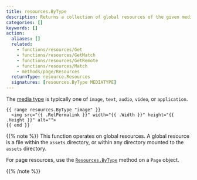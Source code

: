 ```yaml
---
title: resources.ByType
description: Returns a collection of global resources of the given media type, or nil if none found.
categories: []
keywords: []
action:
  aliases: []
  related:
    - functions/resources/Get
    - functions/resources/GetMatch
    - functions/resources/GetRemote
    - functions/resources/Match
    - methods/page/Resources
  returnType: resource.Resources
  signatures: [resources.ByType MEDIATYPE]
---
```


The [media type] is typically one of `image`, `text`, `audio`, `video`, or `application`.

```go-html-template
{{ range resources.ByType "image" }}
  <img src="{{ .RelPermalink }}" width="{{ .Width }}" height="{{ .Height }}" alt="">
{{ end }}
```

{{% note %}}
This function operates on global resources. A global resource is a file within the `assets` directory, or within any directory mounted to the `assets` directory.

For page resources, use the [`Resources.ByType`] method on a `Page` object.

[`Resources.ByType`]: /methods/page/resources/
{{% /note %}}

[media type]: https://en.wikipedia.org/wiki/Media_type
